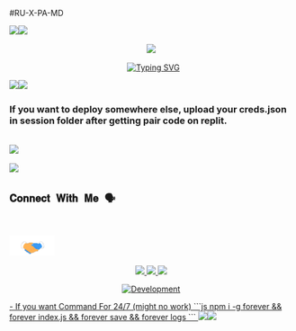 #RU-X-PA-MD

<a><img src='https://i.imgur.com/LyHic3i.gif'/></a><a><img src='https://i.imgur.com/LyHic3i.gif'/></a>
<p align="center">
<img src="https://telegra.ph/file/4d69c1e11007840a8c048.jpg"/> 
<p align="center">
  <a href="https://wa.me/+94723423602?text=𝑯𝒆𝒚_𝑻𝒉𝒖𝒅𝒖❣️🐰"><img src="https://readme-typing-svg.demolab.com?font=EB+Garamond&weight=800&size=28&duration=4000&pause=1000&random=false&width=435&lines=+_____PODDA_BOT_V1_____;RAVIDU+X+PODDA+WA+BOT;DEVELOPED+BY+RAVIDUSARANGA;REALESE+DATE+21%2F6%2F2024." alt="Typing SVG" /></a>
</p>
<a><img src='https://i.imgur.com/LyHic3i.gif'/></a><a><img src='https://i.imgur.com/LyHic3i.gif'/></a>

### If you want to deploy somewhere else, upload your creds.json in session folder after getting pair code on replit. 
<br>
 <a href="https://ru-x-pa-session-id.onrender.com"><img src="https://img.shields.io/badge/ℙ𝔸𝕀ℝ_ℂ𝕆𝔻𝔼-00FFFF?style=for-the-badge&logo=orcode&logoColor=ff000000" />

<a><img src='https://i.imgur.com/LyHic3i.gif'/></a>
<p align="center">

  
## ```𝐂𝐨𝐧𝐧𝐞𝐜𝐭 𝐖𝐢𝐭𝐡 𝐌𝐞 🗣️```
<br>

<img src="https://github.com/0xAbdulKhalid/0xAbdulKhalid/raw/main/assets/mdImages/handshake.gif" width ="80"></h1> 
<br> 
<p align="center">
 <a href="https://wa.me/+94723423602?text=𝑯𝒆𝒚_𝑻𝒉𝒖𝒅𝒖❣️🐰"><img src="https://img.shields.io/badge/Contact David-25D366?style=for-the-badge&logo=whatsapp&logoColor=white" /> 
  <a href="https://whatsapp.com/channel/0029ValNalNHrDZjY0PNxn0F"><img src="https://img.shields.io/badge/Join Official Channel-25D366?style=for-the-badge&logo=whatsapp&logoColor=ff000000" />
<a href="https://youtube.com/@podda_modz?si=Doid3NAVnlciD5_6"><img src="https://img.shields.io/badge/Subscribe-ff0000?style=for-the-badge&logo=youtube&logoColor=ff000000&link=https://youtube.com/@podda_modz?si=Doid3NAVnlciD5_6" /><br>
<p align="center">
<img alt="Development" width="400" src="https://media2.giphy.com/media/9WC8WTZsFxkRi/giphy.gif?cid=6c09b9523l8k1f099k9c2fsysftvpdw3meyzewyumqdzctsc&ep=v1_internal_gif_by_id&rid=giphy.gif&ct=g?cid=6c09b952fmzfasokm01ng67l5ig3ggionj011ykg4tyyq24j&ep=v1_internal_gif_by_id&rid=giphy.gif&ct=v?cid=6c09b952xu6syi1fyqfyc04wcfk0qvqe8fd7sop136zxfjyn&ep=v1_internal_gif_by_id&rid=giphy.gif&ct=g" /> </p>
 - If you want Command For 24/7 (might no work) 
```js
npm i -g forever && forever index.js && forever save && forever logs
```
<a><img src='https://i.imgur.com/LyHic3i.gif'/></a><a><img src='https://i.imgur.com/LyHic3i.gif'/></a>
<p align="center">


